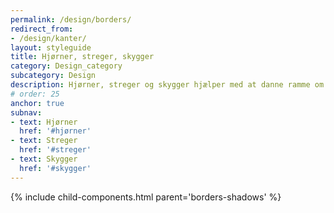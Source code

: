 ```yaml
---
permalink: /design/borders/
redirect_from:
- /design/kanter/
layout: styleguide
title: Hjørner, streger, skygger
category: Design_category
subcategory: Design
description: Hjørner, streger og skygger hjælper med at danne ramme om indhold på siden.
# order: 25
anchor: true
subnav:
- text: Hjørner
  href: '#hjørner'
- text: Streger
  href: '#streger'
- text: Skygger
  href: '#skygger'
---
```


{% include child-components.html parent='borders-shadows' %}

